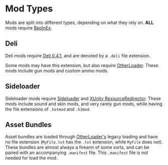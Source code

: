 # Mod Types

Mods are split into different types, depending on what they rely on. **ALL** mods require [BepInEx](https://h3vr.thunderstore.io/package/BepInEx/BepInExPack_H3VR/).

## Deli

Deli mods require [Deli 0.4.1](https://h3vr.thunderstore.io/package/DeliCollective/Deli/), and are denoted by a `.deli` file extension.

Some mods may have this extension, but also require [OtherLoader](https://h3vr.thunderstore.io/package/devyndamonster/OtherLoader/). These mods include gun mods and custom ammo mods.

## Sideloader

Sideloader mods require [Sideloader](https://h3vr.thunderstore.io/package/denikson/H3VR_Sideloader/) and [XUnity ResourceRedirector](https://h3vr.thunderstore.io/package/bbepis/XUnity_ResourceRedirector/). These mods include sound and skin mods, and very rarely gun mods, while having the file extensions of `.hotmod` and `.h3mod`.

## Asset Bundles

Asset bundles are loaded through [OtherLoader's](https://h3vr.thunderstore.io/package/devyndamonster/OtherLoader/) legacy loading and have no file extension (`MyFile.txt` has the `.txt` extension, while `MyFile` does not). These bundles are almost always a firearm of some sorts, and can be paired with an accompanying `.manifest` file. This `.manifest` file is not needed for load the mod.
